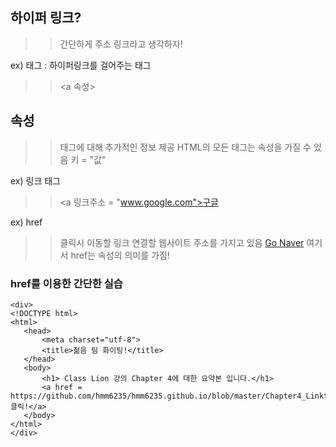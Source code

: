 ## 하이퍼 링크?
>> 간단하게 주소 링크라고 생각하자!


ex) <a> </a> 태그 : 하이퍼링크를 걸어주는 태그
>> <a 속성> </a> 

## 속성
>> 태그에 대해 추가적인 정보 제공
>> HTML의 모든 태그는 속성을 가질 수 있음
>> 키 = "값"


ex) 링크 태그
>> <a 링크주소 = "www.google.com">구글</a>

ex) href
>> 클릭시 이동할 링크
>> 연결할 웹사이트 주소를 가지고 있음
>> <a href="http://www.naver.com">Go Naver</a>
>> 여기서 href는 속성의 의미를 가짐!

### href를 이용한 간단한 실습
 ~~~
 <div>
<!DOCTYPE html>
<html>
    <head>
        <meta charset="utf-8">
        <title>젊음 팀 화이팅!</title>
    </head>
    <body>
        <h1> Class Lion 강의 Chapter 4에 대한 요약본 입니다.</h1>
        <a href = https://github.com/hmm6235/hmm6235.github.io/blob/master/Chapter4_Linktag.md>클릭!</a>
    </body>
</html>
 </div>
 ~~~


